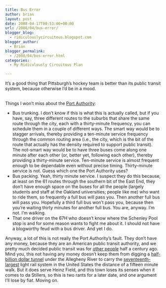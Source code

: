 ```yaml
---
title: Bus Error
author: brian
layout: post
date: 2008-04-17T00:53:00+00:00
url: /2008/04/bus-error/
blogger_blog:
  - ridiculouslycircuitous.blogspot.com
blogger_author:
  - Brian
blogger_permalink:
  - /2008/04/bus-error.html
categories:
  - My Ridiculously Circuitous Plan

---
```

<span>It&#8217;s a good thing that Pittsburgh&#8217;s hockey team is better than its public transit system, because otherwise I&#8217;d be in a mood.</span>

<div>
  <span><br /></span>
</div>

<div>
  <span>Things I won&#8217;t miss about the <a href="http://www.portauthority.org/paac/">Port Authority</a>:</span>
</div>

<div>
  <ul>
    <li>
      <span><span>Bus trunking</span>. I don&#8217;t know if this is what this is actually called, but if you have, say, three different routes to the suburbs that share the same route through the city, each with a thirty-minute frequency, you can schedule them in a couple of different ways. The smart way would be to stagger arrivals, thereby providing a ten-minute service frequency through the common routing area (i.e., the city, which is the bit of the route that actually has the density required to support public transit). The not-smart way would be to have three buses come along one minute after each other (or, better yet, following each other), thereby providing a thirty-minute service. Ten-minute service is almost frequent enough to be dependable even without precise timing. Thirty-minute service is not. Guess which one the Port Authority uses?</span>
    </li>
    <li>
      <span><span>Bus packing</span>. Yeah, thirty minute service. I suspect they do this because, at least on the 61 routes through the southern bit of the East End, they don&#8217;t have enough space on the buses for all the people (largely students and staff at the Oakland universities; people like me) who want to ride them, so frequently a full bus will pass you. Then another full bus will pass you. Hopefully a third full bus won&#8217;t pass you, because then you&#8217;re waiting thirty minutes for another full bus. You are, anyway. I&#8217;m not. I&#8217;m walking.</span>
    </li>
    <li>
      <span><span>That one driver on the 67H who doesn&#8217;t know where the Schenley Pool stop is and for some reason wants to fight me about it.</span> I should not have a blogworthy feud with a bus driver. And yet I do.</span>
    </li>
  </ul>
  
  <p>
    <span>Anyway, a lot of this is not really the Port Authority&#8217;s fault. They don&#8217;t have any money, because they are an American public transit authority, and we pretty much decided public transit was for <a href="http://www.theonion.com/content/node/38644">other people</a> half a century ago. Mind you, this not having any money doesn&#8217;t keep them from digging a <a href="http://www.theboretotheshore.com/">half-billion dollar tunnel</a> under the Allegheny River to carry the <a href="http://www.portauthority.org/PAAC/CustomerInfo/BuswaysandT/LightRailTransitSystem/TQuickFacts/tabid/187/Default.aspx">seventeenth-largest</a> light rail system in the United States the distance of a fifteen minute walk. But it does serve Heinz Field, and this town loses its senses when it comes to da Stillers, so this is two rants for a later date, and one argument I&#8217;ll lose by fiat. Moving on.</span></div>